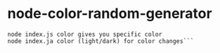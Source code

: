 # node-color-random-generator

````random colors are generated, hex# are shown in the middle.
node index.js color gives you specific color
node index.ja color (light/dark) for color changes```
````
